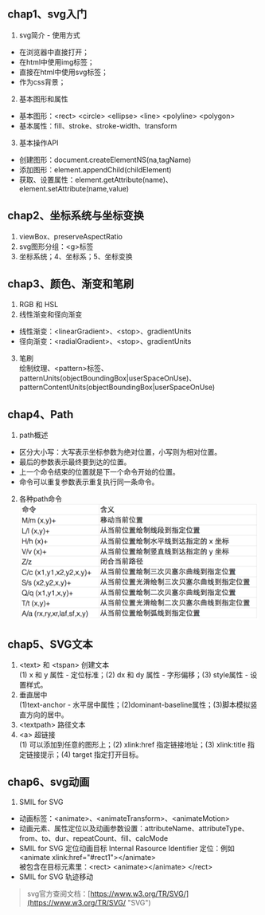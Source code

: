 ## chap1、svg入门

1. svg简介 - 使用方式
* 在浏览器中直接打开；
* 在html中使用img标签；
* 直接在html中使用svg标签；
* 作为css背景；
2. 基本图形和属性
* 基本图形：\<rect> \<circle> \<ellipse> \<line> \<polyline> \<polygon>
* 基本属性：fill、stroke、stroke-width、transform
3. 基本操作API
* 创建图形：document.createElementNS(na,tagName)
* 添加图形：element.appendChild(childElement)
* 获取、设置属性：element.getAttribute(name)、element.setAttribute(name,value)


## chap2、坐标系统与坐标变换
1. viewBox、preserveAspectRatio
2. svg图形分组：\<g>标签
3. 坐标系统；4、坐标系；5、坐标变换

## chap3、颜色、渐变和笔刷
1. RGB 和 HSL
2. 线性渐变和径向渐变
* 线性渐变：\<linearGradient>、\<stop>、gradientUnits
* 径向渐变：\<radialGradient>、\<stop>、gradientUnits
3. 笔刷  
绘制纹理、\<pattern>标签、patternUnits(objectBoundingBox|userSpaceOnUse)、patternContentUnits(objectBoundingBox|userSpaceOnUse)

## chap4、Path
1. path概述
* 区分大小写：大写表示坐标参数为绝对位置，小写则为相对位置。
* 最后的参数表示最终要到达的位置。
* 上一个命令结束的位置就是下一个命令开始的位置。
* 命令可以重复参数表示重复执行同一条命令。
2. 各种path命令
![path-commands.png](path-commands.png)

## chap5、SVG文本

1. \<text> 和 \<tspan> 创建文本  
(1) x 和 y 属性 - 定位标准；(2) dx 和 dy 属性 - 字形偏移；(3) style属性 - 设置样式。
2. 垂直居中  
(1)text-anchor - 水平居中属性；(2)dominant-baseline属性；(3)脚本模拟竖直方向的居中。
3. \<textpath> 路径文本
4. \<a> 超链接  
(1) 可以添加到任意的图形上；(2) xlink:href 指定链接地址；(3) xlink:title 指定链接提示；(4) target 指定打开目标。


## chap6、svg动画
1. SMIL for SVG
* 动画标签：\<animate>、\<animateTransform>、\<animateMotion>
* 动画元素、属性定位以及动画参数设置：attributeName、attributeType、from、to、dur、repeatCount、fill、calcMode
* SMIL for SVG 定位动画目标
Internal Rasource Identifier 定位：例如 \<animate xlink:href="#rect1">\</animate>  
被包含在目标元素里：\<rect> \<animate>\</animate> \</rect>  
* SMIL for SVG 轨迹移动

> svg官方查阅文档：[https://www.w3.org/TR/SVG/](https://www.w3.org/TR/SVG/ "SVG")
